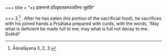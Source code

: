+++
title = "०३ प्राशनान्ते दधिपृषातकमञ्जलिना जुहोति"

+++
3 [^2] . After he has eaten (his portion of the sacrificial food), he sacrifices with his joined hands a Pṛṣātaka prepared with curds, with the words, 'May what is deficient be made full to me; may what is full not decay to me. Svāhā!'


[^2]:  Āśvalāyana II, 2, 3.

